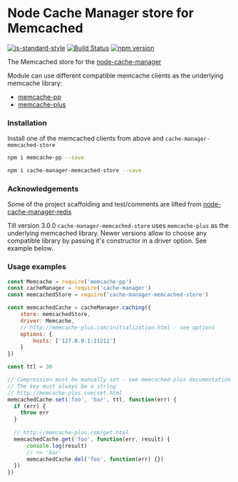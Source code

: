 # Node Cache Manager store for Memcached
 
[![js-standard-style](https://cdn.rawgit.com/feross/standard/master/badge.svg)](http://standardjs.com) [![Build Status](https://travis-ci.org/theogravity/node-cache-manager-memcached-store.svg?branch=master)](https://travis-ci.org/theogravity/node-cache-manager-memcached-store) [![npm version](https://badge.fury.io/js/cache-manager-memcached-store.svg)](https://badge.fury.io/js/cache-manager-memcached-store)

The Memcached store for the [node-cache-manager](https://github.com/BryanDonovan/node-cache-manager)

Module can use different compatible memcache clients as the underlying memcache library:

 * [memcache-pp](https://github.com/RomanBurunkov/memcache-pp)
 * [memcache-plus](https://github.com/victorquinn/memcache-plus)

### Installation

Install one of the memcached clients from above and `cache-manager-memcached-store`

```sh
npm i memcache-pp --save
```

```sh
npm i cache-manager-memcached-store --save
```

### Acknowledgements

Some of the project scaffolding and test/comments are lifted from [node-cache-manager-redis](https://github.com/dial-once/node-cache-manager-redis)

Till version 3.0.0 `cache-manager-memcached-store` uses `memcache-plus` as the underlying memcached library.
Newer versions allow to choose any compatible library by passing it's constructor in a driver option. See example below.

### Usage examples

```js
const Memcache = require('memcache-pp')
const cacheManager = require('cache-manager')
const memcachedStore = require('cache-manager-memcached-store')

const memcachedCache = cacheManager.caching({
    store: memcachedStore,
    driver: Memcache,
    // http://memcache-plus.com/initialization.html - see options
    options: {
        hosts: ['127.0.0.1:11211']
    } 
})

const ttl = 30

// Compression must be manually set - see memcached-plus documentation
// The key must always be a string
// http://memcache-plus.com/set.html
memcachedCache.set('foo', 'bar', ttl, function(err) {
  if (err) {
    throw err
  }
    
  // http://memcache-plus.com/get.html
  memcachedCache.get('foo', function(err, result) {
      console.log(result)
      // >> 'bar'
      memcachedCache.del('foo', function(err) {})
  })
})
```
